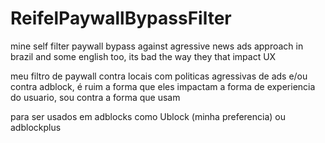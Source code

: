# ReifelPaywallBypassFilter
mine self filter paywall bypass against agressive news ads approach in brazil and some english too, its bad the way they that impact UX

meu filtro de paywall contra locais com politicas agressivas de ads e/ou contra adblock, 
é ruim a forma que eles impactam a forma de experiencia do usuario, sou contra a forma que usam


para ser usados em adblocks como Ublock (minha preferencia) ou adblockplus
